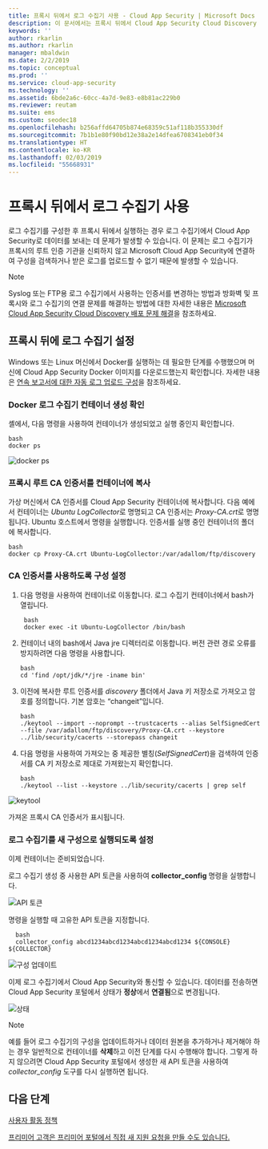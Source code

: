 ```yaml
---
title: 프록시 뒤에서 로그 수집기 사용 - Cloud App Security | Microsoft Docs
description: 이 문서에서는 프록시 뒤에서 Cloud App Security Cloud Discovery 로그 수집기를 사용하는 방법에 대한 정보를 제공합니다.
keywords: ''
author: rkarlin
ms.author: rkarlin
manager: mbaldwin
ms.date: 2/2/2019
ms.topic: conceptual
ms.prod: ''
ms.service: cloud-app-security
ms.technology: ''
ms.assetid: 6bde2a6c-60cc-4a7d-9e83-e8b81ac229b0
ms.reviewer: reutam
ms.suite: ems
ms.custom: seodec18
ms.openlocfilehash: b256affd64705b874e68359c51af118b355330df
ms.sourcegitcommit: 7b1b1e80f90bd12e38a2e14dfea6708341eb0f34
ms.translationtype: HT
ms.contentlocale: ko-KR
ms.lasthandoff: 02/03/2019
ms.locfileid: "55668931"
---
```

# <a name="enable-the-log-collector-behind-a-proxy"></a>프록시 뒤에서 로그 수집기 사용

로그 수집기를 구성한 후 프록시 뒤에서 실행하는 경우 로그 수집기에서 Cloud App Security로 데이터를 보내는 데 문제가 발생할 수 있습니다. 이 문제는 로그 수집기가 프록시의 루트 인증 기관을 신뢰하지 않고 Microsoft Cloud App Security에 연결하여 구성을 검색하거나 받은 로그를 업로드할 수 없기 때문에 발생할 수 있습니다.

>[!NOTE] 
> Syslog 또는 FTP용 로그 수집기에서 사용하는 인증서를 변경하는 방법과 방화벽 및 프록시와 로그 수집기의 연결 문제를 해결하는 방법에 대한 자세한 내용은 [Microsoft Cloud App Security Cloud Discovery 배포 문제 해결](troubleshoot-docker.md)을 참조하세요.
>

## <a name="set-up-the-log-collector-behind-a-proxy"></a>프록시 뒤에 로그 수집기 설정

Windows 또는 Linux 머신에서 Docker를 실행하는 데 필요한 단계를 수행했으며 머신에 Cloud App Security Docker 이미지를 다운로드했는지 확인합니다. 자세한 내용은 [연속 보고서에 대한 자동 로그 업로드 구성](discovery-docker.md)을 참조하세요.

### <a name="validate-docker-log-collector-container-creation"></a>Docker 로그 수집기 컨테이너 생성 확인

셸에서, 다음 명령을 사용하여 컨테이너가 생성되었고 실행 중인지 확인합니다.

    bash
    docker ps


![docker ps](./media/docker-1.png "docker ps")

### <a name="copy-proxy-root-ca-certificate-to-the-container"></a>프록시 루트 CA 인증서를 컨테이너에 복사

가상 머신에서 CA 인증서를 Cloud App Security 컨테이너에 복사합니다. 다음 예에서 컨테이너는 *Ubuntu LogCollector*로 명명되고 CA 인증서는 *Proxy-CA.crt*로 명명됩니다.
Ubuntu 호스트에서 명령을 실행합니다. 인증서를 실행 중인 컨테이너의 폴더에 복사합니다.

    bash
    docker cp Proxy-CA.crt Ubuntu-LogCollector:/var/adallom/ftp/discovery


### <a name="set-the-configuration-to-work-with-the-ca-certificate"></a>CA 인증서를 사용하도록 구성 설정

1. 다음 명령을 사용하여 컨테이너로 이동합니다. 로그 수집기 컨테이너에서 bash가 열립니다.

        bash
        docker exec -it Ubuntu-LogCollector /bin/bash

2. 컨테이너 내의 bash에서 Java jre 디렉터리로 이동합니다. 버전 관련 경로 오류를 방지하려면 다음 명령을 사용합니다.

       bash
       cd 'find /opt/jdk/*/jre -iname bin'

3. 이전에 복사한 루트 인증서를 *discovery* 폴더에서 Java 키 저장소로 가져오고 암호를 정의합니다. 기본 암호는 “changeit”입니다.

       bash
       ./keytool --import --noprompt --trustcacerts --alias SelfSignedCert --file /var/adallom/ftp/discovery/Proxy-CA.crt --keystore ../lib/security/cacerts --storepass changeit


4. 다음 명령을 사용하여 가져오는 중 제공한 별칭(*SelfSignedCert*)을 검색하여 인증서를 CA 키 저장소로 제대로 가져왔는지 확인합니다.

       bash
       ./keytool --list --keystore ../lib/security/cacerts | grep self


![keytool](./media/docker-2.png "keytool")

가져온 프록시 CA 인증서가 표시됩니다.

### <a name="set-the-log-collector-to-run-with-the-new-configuration"></a>로그 수집기를 새 구성으로 실행되도록 설정

이제 컨테이너는 준비되었습니다. 

로그 수집기 생성 중 사용한 API 토큰을 사용하여 **collector_config** 명령을 실행합니다.

![API 토큰](./media/docker-3.png "API 토큰")

명령을 실행할 때 고유한 API 토큰을 지정합니다.

      bash
      collector_config abcd1234abcd1234abcd1234abcd1234 ${CONSOLE} ${COLLECTOR}


![구성 업데이트](./media/docker-4.png "구성 업데이트")

이제 로그 수집기에서 Cloud App Security와 통신할 수 있습니다. 데이터를 전송하면 Cloud App Security 포털에서 상태가 **정상**에서 **연결됨**으로 변경됩니다.

![상태](./media/docker-5.png "상태")

>[!NOTE]
> 예를 들어 로그 수집기의 구성을 업데이트하거나 데이터 원본을 추가하거나 제거해야 하는 경우 일반적으로 컨테이너를 **삭제**하고 이전 단계를 다시 수행해야 합니다. 그렇게 하지 않으려면 Cloud App Security 포털에서 생성한 새 API 토큰을 사용하여 *collector_config* 도구를 다시 실행하면 됩니다.



 
  
## <a name="next-steps"></a>다음 단계 
[사용자 활동 정책](user-activity-policies.md)   

[프리미어 고객은 프리미어 포털에서 직접 새 지원 요청을 만들 수도 있습니다.](https://premier.microsoft.com/)  
  
  